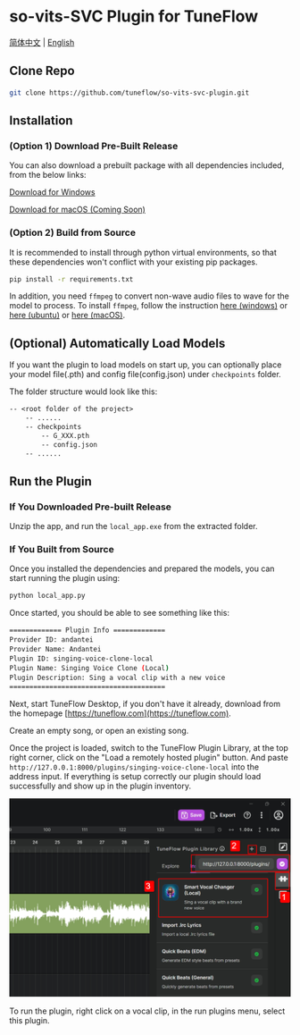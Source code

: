 # so-vits-SVC Plugin for TuneFlow

[简体中文](./README.zh.md) | [English](./README.md)

## Clone Repo

```bash
git clone https://github.com/tuneflow/so-vits-svc-plugin.git
```

## Installation

### (Option 1) Download Pre-Built Release

You can also download a prebuilt package with all dependencies included, from the below links:

[Download for Windows](https://plugin-dist.tuneflow.com/plugins/binary/svc_local/win-x64-1.0.0.zip)

[Download for macOS (Coming Soon)](#)

### (Option 2) Build from Source

It is recommended to install through python virtual environments, so that these dependencies won't conflict with your existing pip packages.

```bash
pip install -r requirements.txt
```

In addition, you need `ffmpeg` to convert non-wave audio files to wave for the model to process. To install `ffmpeg`, follow the instruction [here (windows)](https://phoenixnap.com/kb/ffmpeg-windows) or [here (ubuntu)](https://phoenixnap.com/kb/install-ffmpeg-ubuntu) or [here (macOS)](https://phoenixnap.com/kb/ffmpeg-mac).

## (Optional) Automatically Load Models

If you want the plugin to load models on start up, you can optionally place your model file(.pth) and config file(config.json) under `checkpoints` folder.

The folder structure would look like this:

```
-- <root folder of the project>
    -- ......
    -- checkpoints
        -- G_XXX.pth
        -- config.json
    -- ......
```

## Run the Plugin

### If You Downloaded Pre-built Release

Unzip the app, and run the `local_app.exe` from the extracted folder.

### If You Built from Source

Once you installed the dependencies and prepared the models, you can start running the plugin using:

```bash
python local_app.py
```

Once started, you should be able to see something like this:

```bash
============= Plugin Info =============
Provider ID: andantei
Provider Name: Andantei
Plugin ID: singing-voice-clone-local
Plugin Name: Singing Voice Clone (Local)
Plugin Description: Sing a vocal clip with a new voice
=======================================
```

Next, start TuneFlow Desktop, if you don't have it already, download from the homepage [https://tuneflow.com](https://tuneflow.com).

Create an empty song, or open an existing song.

Once the project is loaded, switch to the TuneFlow Plugin Library, at the top right corner, click on the "Load a remotely hosted plugin" button. And paste `http://127.0.0.1:8000/plugins/singing-voice-clone-local` into the address input. If everything is setup correctly our plugin should load successfully and show up in the plugin inventory.

![Load local plugin](./images/load_plugin_en.jpg)

To run the plugin, right click on a vocal clip, in the run plugins menu, select this plugin.
